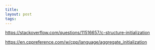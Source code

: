 ```yaml
---
title:
layout: post
tags:
---
```


https://stackoverflow.com/questions/11516657/c-structure-initialization


https://en.cppreference.com/w/cpp/language/aggregate_initialization
